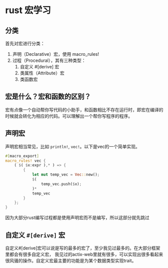 # rust 宏学习
## 分类
首先对宏进行分类：
1. 声明（Declarative）宏，使用 macro_rules!
2. 过程（Procedural），其有三种类型：
   1. 自定义 #[derive] 宏
   2. 类属性（Attribute）宏
   3. 类函数宏
   
## 宏是什么？宏和函数的区别？
宏有点像一个自动帮你写代码的小助手，和函数相比不存在运行时，即宏在编译的时候就会转化为相应的代码。可以理解出一个帮你写程序的程序。

## 声明宏
声明宏相当常见，比如 `println!`, `vec!`。以下是vec的一个简单实现。
```rust
#[macro_export]
macro_rules! vec {
    ( $( $x:expr ),* ) => {
        {
            let mut temp_vec = Vec::new();
            $(
                temp_vec.push($x);
            )*
            temp_vec
        }
    };
}

```
因为大部分rust编写过程都是使用声明宏而不是编写，所以这部分就先跳过

## 自定义 `#[derive]` 宏
自定义#[derive]宏可以说是写的最多的宏了，至少我见过最多的。在大部分框架里都会有很多自定义宏， 我见过的actix-web里就有很多，可以实现出很多看起来很风骚的操作。自定义宏最主要的功能是为某个数据类型实现trait。
